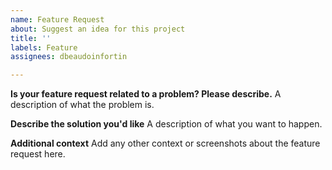 ```yaml
---
name: Feature Request
about: Suggest an idea for this project
title: ''
labels: Feature
assignees: dbeaudoinfortin

---
```


**Is your feature request related to a problem? Please describe.**
A description of what the problem is.

**Describe the solution you'd like**
A description of what you want to happen.

**Additional context**
Add any other context or screenshots about the feature request here.
